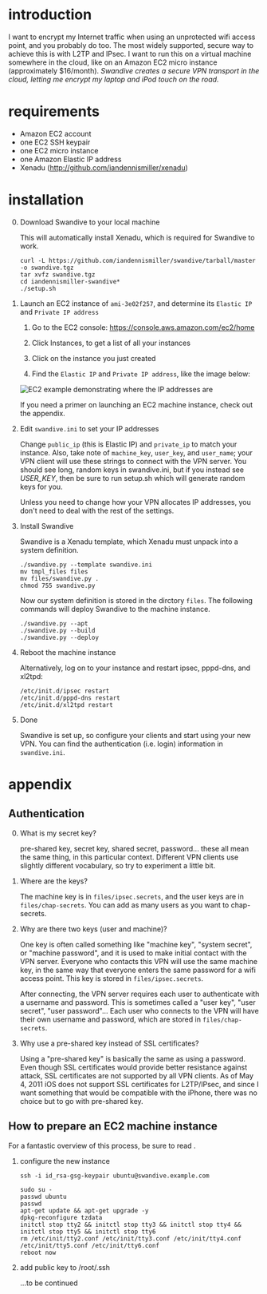 # introduction

I want to encrypt my Internet traffic when using an unprotected wifi access point, and you probably do too.  The most widely supported, secure way to achieve this is with L2TP and IPsec.  I want to run this on a virtual machine somewhere in the cloud, like on an Amazon EC2 micro instance (approximately $16/month).  *Swandive creates a secure VPN transport in the cloud, letting me encrypt my laptop and iPod touch on the road.*

# requirements

- Amazon EC2 account
- one EC2 SSH keypair
- one EC2 micro instance
- one Amazon Elastic IP address
- Xenadu (http://github.com/iandennismiller/xenadu)

# installation

0. Download Swandive to your local machine

    This will automatically install Xenadu, which is required for Swandive to work.

    ```
    curl -L https://github.com/iandennismiller/swandive/tarball/master -o swandive.tgz
    tar xvfz swandive.tgz
    cd iandennismiller-swandive*
    ./setup.sh
    ```

0. Launch an EC2 instance of `ami-3e02f257`, and determine its `Elastic IP` and `Private IP address`

    1. Go to the EC2 console: https://console.aws.amazon.com/ec2/home

    2. Click Instances, to get a list of all your instances

    3. Click on the instance you just created

    4. Find the `Elastic IP` and `Private IP address`, like the image below:

    ![EC2 example demonstrating where the IP addresses are](https://github.com/iandennismiller/swandive/raw/master/doc/ec2_example.png)

    If you need a primer on launching an EC2 machine instance, check out the appendix.

0. Edit `swandive.ini` to set your IP addresses

    Change `public_ip` (this is Elastic IP) and `private_ip` to match your instance.  Also, take note of `machine_key`, `user_key`, and `user_name`; your VPN client will use these strings to connect with the VPN server.  You should see long, random keys in swandive.ini, but if you instead see _USER_KEY_, then be sure to run setup.sh which will generate random keys for you.

    Unless you need to change how your VPN allocates IP addresses, you don't need to deal with the rest of the settings.

0. Install Swandive

    Swandive is a Xenadu template, which Xenadu must unpack into a system definition.

    ```
    ./swandive.py --template swandive.ini
    mv tmpl_files files
    mv files/swandive.py .
    chmod 755 swandive.py
    ```

    Now our system definition is stored in the dirctory `files`.  The following commands will deploy Swandive to the machine instance.

    ```
    ./swandive.py --apt
    ./swandive.py --build
    ./swandive.py --deploy
    ```

0. Reboot the machine instance

    Alternatively, log on to your instance and restart ipsec, pppd-dns, and xl2tpd:

    ```
    /etc/init.d/ipsec restart
    /etc/init.d/pppd-dns restart
    /etc/init.d/xl2tpd restart
    ```

0. Done

    Swandive is set up, so configure your clients and start using your new VPN.  You can find the authentication (i.e. login) information in `swandive.ini`.

# appendix

## Authentication

0. What is my secret key?

    pre-shared key, secret key, shared secret, password...  these all mean the same thing, in this particular context.  Different VPN clients use slightly different vocabulary, so try to experiment a little bit.

0. Where are the keys?

    The machine key is in `files/ipsec.secrets`, and the user keys are in `files/chap-secrets`.  You can add as many users as you want to chap-secrets.

0. Why are there two keys (user and machine)?

    One key is often called something like "machine key", "system secret", or "machine password", and it is used to make initial contact with the VPN server.  Everyone who contacts this VPN will use the same machine key, in the same way that everyone enters the same password for a wifi access point.  This key is stored in `files/ipsec.secrets`.

    After connecting, the VPN server requires each user to authenticate with a username and password.  This is sometimes called a "user key", "user secret", "user password"...  Each user who connects to the VPN will have their own username and password, which are stored in `files/chap-secrets`.

0. Why use a pre-shared key instead of SSL certificates?

    Using a "pre-shared key" is basically the same as using a password.  Even though SSL certificates would provide better resistance against attack, SSL certificates are not supported by all VPN clients.  As of May 4, 2011 iOS does not support SSL certificates for L2TP/IPsec, and since I want something that would be compatible with the iPhone, there was no choice but to go with pre-shared key.

## How to prepare an EC2 machine instance

For a fantastic overview of this process, be sure to read .

1. configure the new instance

    ```
    ssh -i id_rsa-gsg-keypair ubuntu@swandive.example.com
    ```

    ```
    sudo su -
    passwd ubuntu
    passwd
    apt-get update && apt-get upgrade -y
    dpkg-reconfigure tzdata
    initctl stop tty2 && initctl stop tty3 && initctl stop tty4 && initctl stop tty5 && initctl stop tty6
    rm /etc/init/tty2.conf /etc/init/tty3.conf /etc/init/tty4.conf /etc/init/tty5.conf /etc/init/tty6.conf
    reboot now
    ```

2. add public key to /root/.ssh

    ...to be continued

